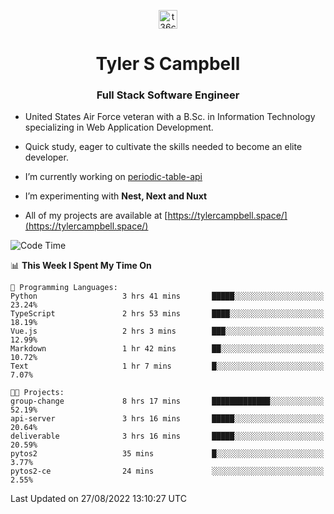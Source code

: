 <p align="center">
<a href="https://www.linkedin.com/in/t36campbell" target="blank"><img align="center" src="https://ik.imagekit.io/t36campbell/Portfolio/linkedin.png.original_m8bbGgPh6.png" alt="t36campbell" height="30" width="30" /></a>
</p>
<h1 align="center">Tyler S Campbell</h1>
<h3 align="center">Full Stack Software Engineer</h3>

* United States Air Force veteran with a B.Sc. in Information Technology specializing in Web Application Development. 

* Quick study, eager to cultivate the skills needed to become an elite developer.

* I’m currently working on [periodic-table-api](https://github.com/t36campbell/periodic-table-api)

* I’m experimenting with **Nest, Next and Nuxt**

* All of my projects are available at [https://tylercampbell.space/](https://tylercampbell.space/)

<!--START_SECTION:waka-->
![Code Time](http://img.shields.io/badge/Code%20Time-1%2C761%20hrs%208%20mins-blue)

📊 **This Week I Spent My Time On** 

```text
💬 Programming Languages: 
Python                   3 hrs 41 mins       █████░░░░░░░░░░░░░░░░░░░░   23.24% 
TypeScript               2 hrs 53 mins       ████░░░░░░░░░░░░░░░░░░░░░   18.19% 
Vue.js                   2 hrs 3 mins        ███░░░░░░░░░░░░░░░░░░░░░░   12.99% 
Markdown                 1 hr 42 mins        ██░░░░░░░░░░░░░░░░░░░░░░░   10.72% 
Text                     1 hr 7 mins         █░░░░░░░░░░░░░░░░░░░░░░░░   7.07%

🐱‍💻 Projects: 
group-change             8 hrs 17 mins       █████████████░░░░░░░░░░░░   52.19% 
api-server               3 hrs 16 mins       █████░░░░░░░░░░░░░░░░░░░░   20.64% 
deliverable              3 hrs 16 mins       █████░░░░░░░░░░░░░░░░░░░░   20.59% 
pytos2                   35 mins             █░░░░░░░░░░░░░░░░░░░░░░░░   3.77% 
pytos2-ce                24 mins             ░░░░░░░░░░░░░░░░░░░░░░░░░   2.55%

```


 Last Updated on 27/08/2022 13:10:27 UTC
<!--END_SECTION:waka-->
